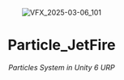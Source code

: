 <header>

![VFX_2025-03-06_101](https://github.com/user-attachments/assets/8dd942bc-f43c-4a66-884c-0c477f2e67ae)

# Particle_JetFire

_Particles System in Unity 6 URP_
